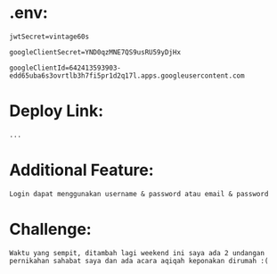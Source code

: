 # .env:

    jwtSecret=vintage60s

    googleClientSecret=YND0qzMNE7QS9usRU59yDjHx

    googleClientId=642413593903-edd65uba6s3ovrtlb3h7fi5pr1d2q17l.apps.googleusercontent.com



# Deploy Link:

    ...



# Additional Feature:

    Login dapat menggunakan username & password atau email & password



# Challenge:

    Waktu yang sempit, ditambah lagi weekend ini saya ada 2 undangan pernikahan sahabat saya dan ada acara aqiqah keponakan dirumah :(
